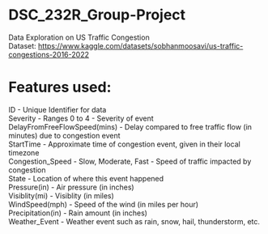 # DSC_232R_Group-Project
Data Exploration on US Traffic Congestion<br/>
Dataset: https://www.kaggle.com/datasets/sobhanmoosavi/us-traffic-congestions-2016-2022

# Features used:
ID - Unique Identifier for data<br/>
Severity - Ranges 0 to 4 - Severity of event<br/>
DelayFromFreeFlowSpeed(mins) - Delay compared to free traffic flow (in minutes) due to congestion event<br/>
StartTime - Approximate time of congestion event, given in their local timezone<br/>
Congestion_Speed - Slow, Moderate, Fast - Speed of traffic impacted by congestion<br/>
State - Location of where this event happened<br/>
Pressure(in) - Air pressure (in inches)<br/>
Visiblity(mi) - Visiblity (in miles)<br/>
WindSpeed(mph) - Speed of the wind (in miles per hour)<br/>
Precipitation(in) - Rain amount (in inches)<br/>
Weather_Event - Weather event such as rain, snow, hail, thunderstorm, etc.<br/>

